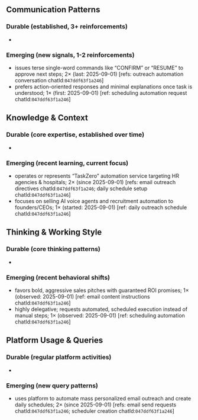 ## Communication Patterns
### Durable (established, 3+ reinforcements)
- 

### Emerging (new signals, 1-2 reinforcements)
- issues terse single-word commands like “CONFIRM” or “RESUME” to approve next steps; 2× (last: 2025-09-01) [refs: outreach automation conversation chatId:`047ddf63f1a246`]
- prefers action-oriented responses and minimal explanations once task is understood; 1× (first: 2025-09-01) [ref: scheduling automation request chatId:`047ddf63f1a246`]

## Knowledge & Context
### Durable (core expertise, established over time)
- 

### Emerging (recent learning, current focus)  
- operates or represents “TaskZero” automation service targeting HR agencies & hospitals; 2× (since 2025-09-01) [refs: email outreach directives chatId:`047ddf63f1a246`; daily schedule setup chatId:`047ddf63f1a246`]
- focuses on selling AI voice agents and recruitment automation to founders/CEOs; 1× (started: 2025-09-01) [ref: daily outreach schedule chatId:`047ddf63f1a246`]

## Thinking & Working Style
### Durable (core thinking patterns)
- 

### Emerging (recent behavioral shifts)
- favors bold, aggressive sales pitches with guaranteed ROI promises; 1× (observed: 2025-09-01) [ref: email content instructions chatId:`047ddf63f1a246`]
- highly delegative; requests automated, scheduled execution instead of manual steps; 1× (observed: 2025-09-01) [ref: scheduling automation chatId:`047ddf63f1a246`]

## Platform Usage & Queries
### Durable (regular platform activities)
- 

### Emerging (new query patterns)
- uses platform to automate mass personalized email outreach and create daily schedules; 2× (since 2025-09-01) [refs: email send requests chatId:`047ddf63f1a246`; scheduler creation chatId:`047ddf63f1a246`]